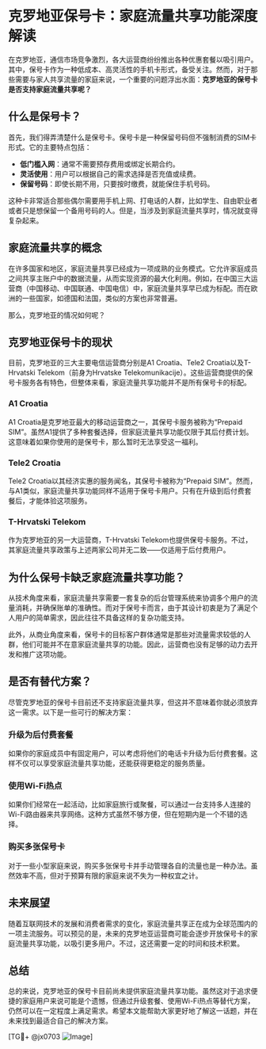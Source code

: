 # 克罗地亚保号卡：家庭流量共享功能深度解读

在克罗地亚，通信市场竞争激烈，各大运营商纷纷推出各种优惠套餐以吸引用户。其中，保号卡作为一种低成本、高灵活性的手机卡形式，备受关注。然而，对于那些需要与家人共享流量的家庭来说，一个重要的问题浮出水面：**克罗地亚的保号卡是否支持家庭流量共享呢？**

## 什么是保号卡？

首先，我们得弄清楚什么是保号卡。保号卡是一种保留号码但不强制消费的SIM卡形式。它的主要特点包括：

- **低门槛入网**：通常不需要预存费用或绑定长期合约。
- **灵活使用**：用户可以根据自己的需求选择是否充值或续费。
- **保留号码**：即使长期不用，只要按时缴费，就能保住手机号码。

这种卡非常适合那些偶尔需要用手机上网、打电话的人群，比如学生、自由职业者或者只是想保留一个备用号码的人。但是，当涉及到家庭流量共享时，情况就变得复杂起来。

## 家庭流量共享的概念

在许多国家和地区，家庭流量共享已经成为一项成熟的业务模式。它允许家庭成员之间共享主账户中的数据流量，从而实现资源的最大化利用。例如，在中国三大运营商（中国移动、中国联通、中国电信）中，家庭流量共享早已成为标配。而在欧洲的一些国家，如德国和法国，类似的方案也非常普遍。

那么，克罗地亚的情况如何呢？

## 克罗地亚保号卡的现状

目前，克罗地亚的三大主要电信运营商分别是A1 Croatia、Tele2 Croatia以及T-Hrvatski Telekom（前身为Hrvatske Telekomunikacije）。这些运营商提供的保号卡服务各有特色，但整体来看，家庭流量共享功能并不是所有保号卡的标配。

### A1 Croatia
A1 Croatia是克罗地亚最大的移动运营商之一，其保号卡服务被称为“Prepaid SIM”。虽然A1提供了多种套餐选择，但家庭流量共享功能仅限于其后付费计划。这意味着如果你使用的是保号卡，那么暂时无法享受这一福利。

### Tele2 Croatia
Tele2 Croatia以其经济实惠的服务闻名，其保号卡被称为“Prepaid SIM”。然而，与A1类似，家庭流量共享功能同样不适用于保号卡用户。只有在升级到后付费套餐后，才能体验这项服务。

### T-Hrvatski Telekom
作为克罗地亚的另一大运营商，T-Hrvatski Telekom也提供保号卡服务。不过，其家庭流量共享政策与上述两家公司并无二致——仅适用于后付费用户。

## 为什么保号卡缺乏家庭流量共享功能？

从技术角度来看，家庭流量共享需要一套复杂的后台管理系统来协调多个用户的流量消耗，并确保账单的准确性。而对于保号卡而言，由于其设计初衷是为了满足个人用户的简单需求，因此往往不具备这样的复杂功能支持。

此外，从商业角度来看，保号卡的目标客户群体通常是那些对流量需求较低的人群，他们可能并不在意家庭流量共享的功能。因此，运营商也没有足够的动力去开发和推广这项功能。

## 是否有替代方案？

尽管克罗地亚的保号卡目前还不支持家庭流量共享，但这并不意味着你就必须放弃这一需求。以下是一些可行的解决方案：

### 升级为后付费套餐
如果你的家庭成员中有固定用户，可以考虑将他们的电话卡升级为后付费套餐。这样不仅可以享受家庭流量共享功能，还能获得更稳定的服务质量。

### 使用Wi-Fi热点
如果你们经常在一起活动，比如家庭旅行或聚餐，可以通过一台支持多人连接的Wi-Fi路由器来共享网络。这种方式虽然不够方便，但在短期内是一个不错的选择。

### 购买多张保号卡
对于一些小型家庭来说，购买多张保号卡并手动管理各自的流量也是一种办法。虽然效率不高，但对于预算有限的家庭来说不失为一种权宜之计。

## 未来展望

随着互联网技术的发展和消费者需求的变化，家庭流量共享正在成为全球范围内的一项主流服务。可以预见的是，未来的克罗地亚运营商可能会逐步开放保号卡的家庭流量共享功能，以吸引更多用户。不过，这还需要一定的时间和技术积累。

## 总结

总的来说，克罗地亚的保号卡目前尚未提供家庭流量共享功能。虽然这对于追求便捷的家庭用户来说可能是个遗憾，但通过升级套餐、使用Wi-Fi热点等替代方案，仍然可以在一定程度上满足需求。希望本文能帮助大家更好地了解这一话题，并在未来找到最适合自己的解决方案。

[TG💪+ @jx0703 ![Image](https://github.com/user-attachments/assets/dbca1d08-cadb-493c-b0ec-ad6f7a83f270)]